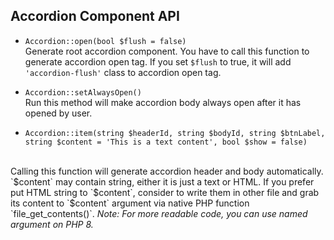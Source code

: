 ## Accordion Component API

- `Accordion::open(bool $flush = false)`
<br>Generate root accordion component. You have to call this function to generate accordion open tag. If you set `$flush` to true, it will add `'accordion-flush'` class to accordion open tag.

- `Accordion::setAlwaysOpen()`<br>
Run this method will make accordion body always open after it has opened by user.

- `Accordion::item(string $headerId, string $bodyId, string $btnLabel, string $content = 'This is a text content', bool $show = false)`
<br>
Calling this function will generate accordion header and body automatically. <br>
`$content` may contain string, either it is just a text or HTML. If you prefer put HTML string to `$content`, consider to write them in other file and grab its content to `$content` argument via native PHP function `file_get_contents()`.
<i>Note: For more readable code, you can use named argument on PHP 8.</i>
